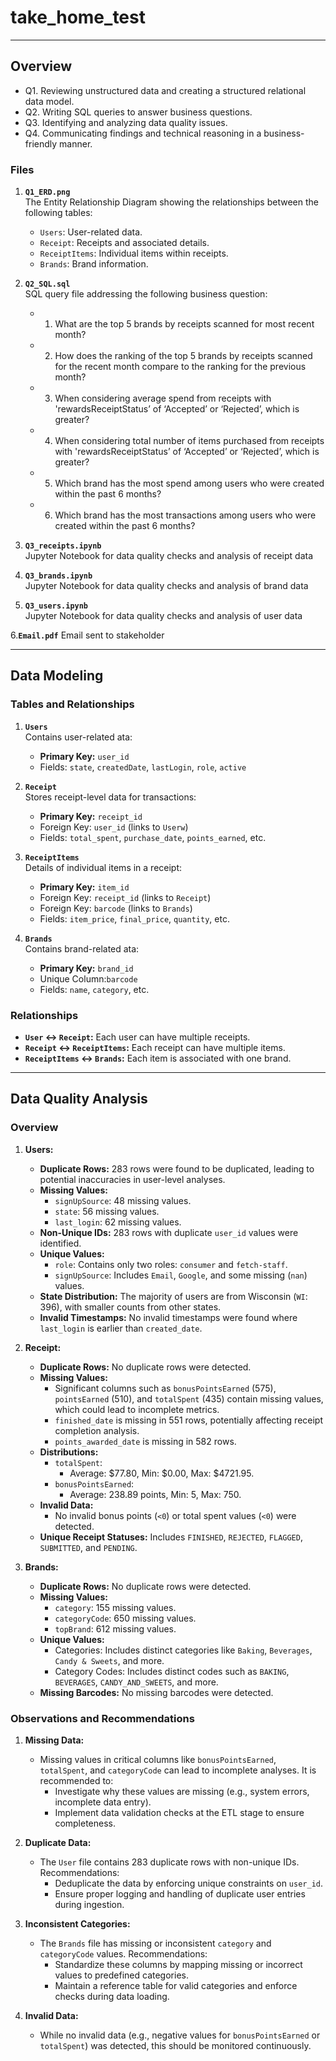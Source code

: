 # take_home_test

---

## Overview
* Q1. Reviewing unstructured data and creating a structured relational data model.
* Q2. Writing SQL queries to answer business questions.
* Q3. Identifying and analyzing data quality issues.
* Q4. Communicating findings and technical reasoning in a business-friendly manner.

### Files

1. **`Q1_ERD.png`**  
   The Entity Relationship Diagram showing the relationships between the following tables:
   - `Users`: User-related data.
   - `Receipt`: Receipts and associated details.
   - `ReceiptItems`: Individual items within receipts.
   - `Brands`: Brand information.

2. **`Q2_SQL.sql`**  
   SQL query file addressing the following business question:
   * 1. What are the top 5 brands by receipts scanned for most recent month?
   * 2. How does the ranking of the top 5 brands by receipts scanned for the recent month compare to the ranking for the previous month?
   * 3. When considering average spend from receipts with 'rewardsReceiptStatus’ of ‘Accepted’ or ‘Rejected’, which is greater?
   * 4. When considering total number of items purchased from receipts with 'rewardsReceiptStatus’ of ‘Accepted’ or ‘Rejected’, which is greater?
   * 5. Which brand has the most spend among users who were created within the past 6 months?
   * 6. Which brand has the most transactions among users who were created within the past 6 months?

4. **`Q3_receipts.ipynb`**  
   Jupyter Notebook for data quality checks and analysis of receipt data

5. **`Q3_brands.ipynb`**  
   Jupyter Notebook for data quality checks and analysis of brand data

6. **`Q3_users.ipynb`**  
   Jupyter Notebook for data quality checks and analysis of user data
     
6.**`Email.pdf`**
    Email sent to stakeholder

---

## Data Modeling

### Tables and Relationships

1. **`Users`**  
   Contains user-related ata:  
   - **Primary Key:** `user_id`  
   - Fields: `state`, `createdDate`, `lastLogin`, `role`, `active`  

2. **`Receipt`**  
   Stores receipt-level data for transactions:  
   - **Primary Key:** `receipt_id`  
   - Foreign Key: `user_id` (links to `Userw`)  
   - Fields: `total_spent`, `purchase_date`, `points_earned`, etc.  

3. **`ReceiptItems`**  
   Details of individual items in a receipt:  
   - **Primary Key:** `item_id`  
   - Foreign Key: `receipt_id` (links to `Receipt`)  
   - Foreign Key: `barcode` (links to `Brands`)  
   - Fields: `item_price`, `final_price`, `quantity`, etc.  

4. **`Brands`**  
   Contains brand-related ata:   
   - **Primary Key:** `brand_id`
   - Unique Column:`barcode`
   - Fields: `name`, `category`, etc.  

### Relationships
- **`User` ↔ `Receipt`:** Each user can have multiple receipts.
- **`Receipt` ↔ `ReceiptItems`:** Each receipt can have multiple items.
- **`ReceiptItems` ↔ `Brands`:** Each item is associated with one brand.

---

## Data Quality Analysis

### Overview

1. **Users:**
   - **Duplicate Rows:** 283 rows were found to be duplicated, leading to potential inaccuracies in user-level analyses.
   - **Missing Values:**
     - `signUpSource`: 48 missing values.
     - `state`: 56 missing values.
     - `last_login`: 62 missing values.
   - **Non-Unique IDs:** 283 rows with duplicate `user_id` values were identified.
   - **Unique Values:**
     - `role`: Contains only two roles: `consumer` and `fetch-staff`.
     - `signUpSource`: Includes `Email`, `Google`, and some missing (`nan`) values.
   - **State Distribution:** The majority of users are from Wisconsin (`WI`: 396), with smaller counts from other states.
   - **Invalid Timestamps:** No invalid timestamps were found where `last_login` is earlier than `created_date`.

2. **Receipt:**
   - **Duplicate Rows:** No duplicate rows were detected.
   - **Missing Values:**
     - Significant columns such as `bonusPointsEarned` (575), `pointsEarned` (510), and `totalSpent` (435) contain missing values, which could lead to incomplete metrics.
     - `finished_date` is missing in 551 rows, potentially affecting receipt completion analysis.
     - `points_awarded_date` is missing in 582 rows.
   - **Distributions:**
     - `totalSpent`:
       - Average: $77.80, Min: $0.00, Max: $4721.95.
     - `bonusPointsEarned`:
       - Average: 238.89 points, Min: 5, Max: 750.
   - **Invalid Data:**
     - No invalid bonus points (`<0`) or total spent values (`<0`) were detected.
   - **Unique Receipt Statuses:** Includes `FINISHED`, `REJECTED`, `FLAGGED`, `SUBMITTED`, and `PENDING`.

3. **Brands:**
   - **Duplicate Rows:** No duplicate rows were detected.
   - **Missing Values:**
     - `category`: 155 missing values.
     - `categoryCode`: 650 missing values.
     - `topBrand`: 612 missing values.
   - **Unique Values:**
     - Categories: Includes distinct categories like `Baking`, `Beverages`, `Candy & Sweets`, and more.
     - Category Codes: Includes distinct codes such as `BAKING`, `BEVERAGES`, `CANDY_AND_SWEETS`, and more.
   - **Missing Barcodes:** No missing barcodes were detected.

### Observations and Recommendations

1. **Missing Data:**
   - Missing values in critical columns like `bonusPointsEarned`, `totalSpent`, and `categoryCode` can lead to incomplete analyses. It is recommended to:
     - Investigate why these values are missing (e.g., system errors, incomplete data entry).
     - Implement data validation checks at the ETL stage to ensure completeness.

2. **Duplicate Data:**
   - The `User` file contains 283 duplicate rows with non-unique IDs. Recommendations:
     - Deduplicate the data by enforcing unique constraints on `user_id`.
     - Ensure proper logging and handling of duplicate user entries during ingestion.

3. **Inconsistent Categories:**
   - The `Brands` file has missing or inconsistent `category` and `categoryCode` values. Recommendations:
     - Standardize these columns by mapping missing or incorrect values to predefined categories.
     - Maintain a reference table for valid categories and enforce checks during data loading.

4. **Invalid Data:**
   - While no invalid data (e.g., negative values for `bonusPointsEarned` or `totalSpent`) was detected, this should be monitored continuously.



